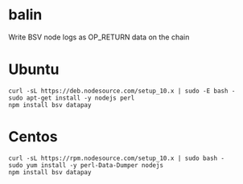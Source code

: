 # balin
Write BSV node logs as OP_RETURN data on the chain


# Ubuntu
```apt-get update && apt-get install -y sudo curl
curl -sL https://deb.nodesource.com/setup_10.x | sudo -E bash -
sudo apt-get install -y nodejs perl
npm install bsv datapay
```


# Centos
```yum install -y sudo
curl -sL https://rpm.nodesource.com/setup_10.x | sudo bash -
sudo yum install -y perl-Data-Dumper nodejs
npm install bsv datapay
```
